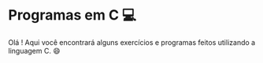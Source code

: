 # Programas em C :computer:

Olá ! Aqui você encontrará alguns exercícios e programas feitos utilizando a linguagem C. :smile:

